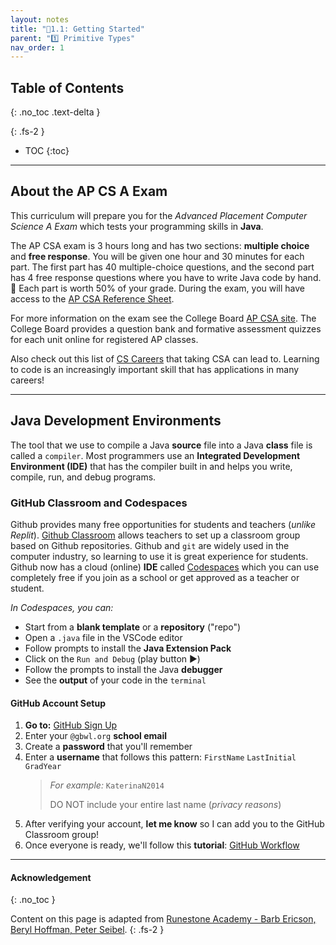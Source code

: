 ```yaml
---
layout: notes
title: "📓1.1: Getting Started" 
parent: "1️⃣ Primitive Types"
nav_order: 1
---
```


## Table of Contents
{: .no_toc .text-delta }

{: .fs-2 }
- TOC
{:toc}

---

## About the AP CS A Exam

This curriculum will prepare you for the _Advanced Placement Computer Science A Exam_ which tests your programming skills in **Java**.

The AP CSA exam is 3 hours long and has two sections: **multiple choice** and
**free response**. You will be given one hour and 30 minutes for each part. The
first part has 40 multiple-choice questions, and the second part has 4 free
response questions where you have to write Java code by hand. 📝 Each part is worth
50% of your grade. During the exam, you will have access to the [AP CSA
Reference Sheet](https://apstudents.collegeboard.org/ap/pdf/ap-computer-science-a-java-quick-reference_0.pdf).

For more information on the exam see the College Board [AP CSA site](https://apstudent.collegeboard.org/apcourse/ap-computer-science-a). The College Board provides a question bank and formative assessment quizzes for each unit online
for registered AP classes.

Also check out this list of [CS Careers](https://apstudents.collegeboard.org/choosing-courses/major-career-results/course/AP-Computer-Science-A) that taking CSA can lead to. Learning
to code is an increasingly important skill that has applications in many
careers!

---

## Java Development Environments
The tool that we use to compile a Java **source** file into a Java **class** file is called a `compiler`. Most programmers use an **Integrated Development Environment (IDE)** that has the compiler built in and helps you write, compile, run, and debug programs.

### GitHub Classroom and Codespaces

Github provides many free opportunities for students and teachers (_unlike Replit_). [Github Classroom](https://classroom.github.com/) allows teachers to set up a classroom group based on Github repositories. Github and `git` are widely used in the computer industry, so learning to use it is great experience for students. Github now has a cloud (online) **IDE** called [Codespaces](https://github.com/features/codespaces) which you can use completely free if you join as a school or get approved as a teacher or student. 

_In Codespaces, you can:_
* Start from a **blank template** or a **repository** ("repo")
* Open a `.java` file in the VSCode editor
* Follow prompts to install the **Java Extension Pack**
* Click on the `Run and Debug` (play button ▶️)
* Follow the prompts to install the Java **debugger**
* See the **output** of your code in the `terminal`


#### GitHub Account Setup

<div class="task" markdown="block">

1. **Go to:** [GitHub Sign Up](https://github.com/signup)
2. Enter your `@gbwl.org` **school email**
3. Create a **password** that you'll remember 
4. Enter a **username** that follows this pattern: `FirstName` `LastInitial` `GradYear`
    > _For example:_ `KaterinaN2014`
    > 
    > DO NOT include your entire last name (_privacy reasons_)
5. After verifying your account, **let me know** so I can add you to the GitHub Classroom group!
6. Once everyone is ready, we'll follow this **tutorial**: [GitHub Workflow](https://docs.github.com/en/get-started/start-your-journey/hello-world)
   
</div>


---

#### Acknowledgement
{: .no_toc }

Content on this page is adapted from [Runestone Academy - Barb Ericson, Beryl Hoffman, Peter Seibel](https://runestone.academy/ns/books/published/csawesome/index.html?mode=browsing).
{: .fs-2 }
